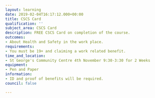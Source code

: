 ```yaml
---
layout: learning
date: 2019-02-04T16:17:12.000+00:00
title: CSCS Card
qualification: ''
subject_area: CSCS Card
description: FREE CSCS Card on completion of the course.
outcomes:
- About Health and Safety in the work place.
requirements:
- You must be 19+ and claiming a work related benefit.
time_and_location:
- St George's Community Centre 4th November 9:30-3:30 for 2 Weeks
equipment:
- Pen and Paper
information:
- ID and proof of benefits will be required.
council: false

---
```

